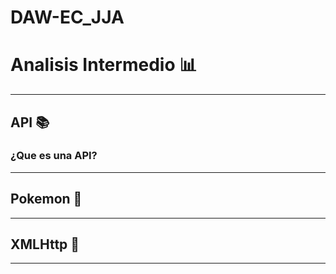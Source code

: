 # DAW-EC_JJA
 
# Analisis Intermedio 📊
___

## API 📚
### ¿Que es una API?


___
## Pokemon 🐾

___
## XMLHttp 📃

___
